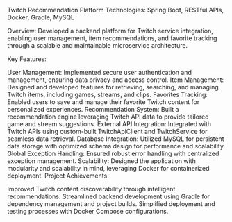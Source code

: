 Twitch Recommendation Platform
Technologies: Spring Boot, RESTful APIs, Docker, Gradle, MySQL

Overview: Developed a backend platform for Twitch service integration, enabling user management, item recommendations, and favorite tracking through a scalable and maintainable microservice architecture.

Key Features:

User Management: Implemented secure user authentication and management, ensuring data privacy and access control.
Item Management: Designed and developed features for retrieving, searching, and managing Twitch items, including games, streams, and clips.
Favorites Tracking: Enabled users to save and manage their favorite Twitch content for personalized experiences.
Recommendation System: Built a recommendation engine leveraging Twitch API data to provide tailored game and stream suggestions.
External API Integration: Integrated with Twitch APIs using custom-built TwitchApiClient and TwitchService for seamless data retrieval.
Database Integration: Utilized MySQL for persistent data storage with optimized schema design for performance and scalability.
Global Exception Handling: Ensured robust error handling with centralized exception management.
Scalability: Designed the application with modularity and scalability in mind, leveraging Docker for containerized deployment.
Project Achievements:

Improved Twitch content discoverability through intelligent recommendations.
Streamlined backend development using Gradle for dependency management and project builds.
Simplified deployment and testing processes with Docker Compose configurations.
